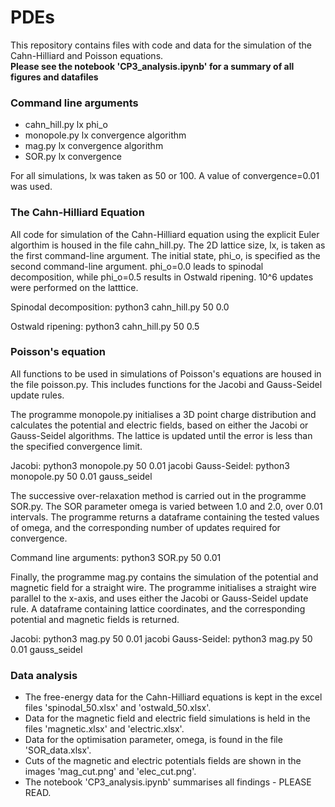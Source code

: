 # PDEs
This repository contains files with code and data for the simulation of the Cahn-Hilliard and Poisson equations.  
**Please see the notebook 'CP3_analysis.ipynb' for a summary of all figures and datafiles**

### Command line arguments
- cahn_hill.py lx phi_o 
- monopole.py lx convergence algorithm
- mag.py lx convergence algorithm
- SOR.py lx convergence

For all simulations, lx was taken as 50 or 100. A value of convergence=0.01 was used. 

### The Cahn-Hilliard Equation
All code for simulation of the Cahn-Hilliard equation using the explicit Euler algorthim is housed in the file cahn_hill.py. The 2D lattice size, lx, is taken as the first command-line argument. The initial state, phi_o, is specified as the second command-line argument. phi_o=0.0 leads to spinodal decomposition, while phi_o=0.5 results in Ostwald ripening. 10^6 updates were performed on the latttice.

Spinodal decomposition: python3 cahn_hill.py 50 0.0

Ostwald ripening: python3 cahn_hill.py 50 0.5

### Poisson's equation
All functions to be used in simulations of Poisson's equations are housed in the file poisson.py. This includes functions for the 
Jacobi and Gauss-Seidel update rules. 

The programme monopole.py initialises a 3D point charge distribution and calculates the potential and electric fields, based on 
either the Jacobi or Gauss-Seidel algorithms. The lattice is updated until the error is less than the specified convergence limit.

Jacobi: python3 monopole.py 50 0.01 jacobi
Gauss-Seidel: python3 monopole.py 50 0.01 gauss_seidel

The successive over-relaxation method is carried out in the programme SOR.py. The SOR parameter omega is varied between 1.0 and 2.0,
over 0.01 intervals. The programme returns a dataframe containing the tested values of omega, and the corresponding number of updates
required for convergence.

Command line arguments: python3 SOR.py 50 0.01

Finally, the programme mag.py contains the simulation of the potential and magnetic field for a straight wire. The programme initialises
a straight wire parallel to the x-axis, and uses either the Jacobi or Gauss-Seidel update rule. A dataframe containing lattice coordinates, and the corresponding potential and magnetic fields is returned. 

Jacobi: python3 mag.py 50 0.01 jacobi
Gauss-Seidel: python3 mag.py 50 0.01 gauss_seidel

### Data analysis
- The free-energy data for the Cahn-Hilliard equations is kept in the excel files 'spinodal_50.xlsx' and 'ostwald_50.xlsx'.
- Data for the magnetic field and electric field simulations is held in the files 'magnetic.xlsx' and 'electric.xlsx'.
- Data for the optimisation parameter, omega, is found in the file 'SOR_data.xlsx'.
- Cuts of the magnetic and electric potentials fields are shown in the images 'mag_cut.png' and 'elec_cut.png'.
- The notebook 'CP3_analysis.ipynb' summarises all findings - PLEASE READ.
